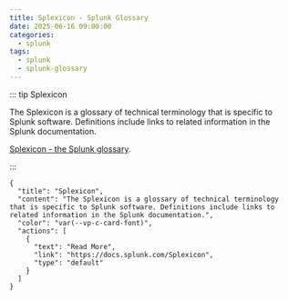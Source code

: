 ```yaml
---
title: Splexicon - Splunk Glossary
date: 2025-06-16 09:00:00
categories:
  - splunk
tags:
  - splunk
  - splunk-glossary
---
```


::: tip Splexicon

The Splexicon is a glossary of technical terminology that is specific to Splunk software. Definitions include links to related information in the Splunk documentation.

[Splexicon - the Splunk glossary](https://docs.splunk.com/Splexicon).

:::

```component VPBanner
{
  "title": "Splexicon",
  "content": "The Splexicon is a glossary of technical terminology that is specific to Splunk software. Definitions include links to related information in the Splunk documentation.",
  "color": "var(--vp-c-card-font)",
  "actions": [
    {
      "text": "Read More",
      "link": "https://docs.splunk.com/Splexicon",
      "type": "default"
    }
  ]
}
```
